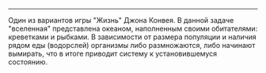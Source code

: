  ____ 
  Один из вариантов игры "Жизнь" Джона Конвея. В данной задаче "вселенная" представлена океаном, наполненным своими обитателями: креветками и рыбками. В зависимости от размера популяции и наличия рядом еды (водорслей) организмы либо размножаются, либо начинают вымирать, что в итоге приводит систему к установившемуся состоянию. 
